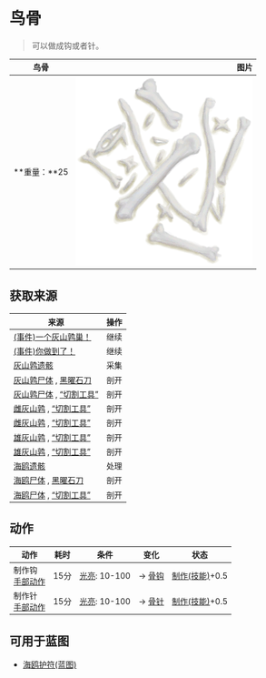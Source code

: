 # 鸟骨  
> 可以做成钩或者针。  
  
  鸟骨  |   图片   
 ----  |  ----:   
 **重量：**25  |  ![](Sprite/BirdBones.png)   
  
## 获取来源  
来源  |  操作  
----  |  ----  
[(事件)一个灰山鹑巢！](Event_PartridgeNest.md)  |  继续  
[(事件)你做到了！](Event_SeagullNest.md)  |  继续  
[灰山鹑遗骸](PartridgeCarcass.md)  |  采集  
[灰山鹑尸体](PartridgeDead.md) , [黑曜石刀](KnifeObsidian.md)  |  剖开  
[灰山鹑尸体](PartridgeDead.md) , [“切割工具”](tag_Cutter.md)  |  剖开  
[雌灰山鹑](PartridgeFemaleEnclosure.md) , [“切割工具”](tag_Cutter.md)  |  剖开  
[雌灰山鹑](PartridgeFemaleLive.md) , [“切割工具”](tag_Cutter.md)  |  剖开  
[雄灰山鹑](PartridgeMaleEnclosure.md) , [“切割工具”](tag_Cutter.md)  |  剖开  
[雄灰山鹑](PartridgeMaleLive.md) , [“切割工具”](tag_Cutter.md)  |  剖开  
[海鸥遗骸](SeagullCarcass.md)  |  处理  
[海鸥尸体](SeagullDead.md) , [黑曜石刀](KnifeObsidian.md)  |  剖开  
[海鸥尸体](SeagullDead.md) , [“切割工具”](tag_Cutter.md)  |  剖开  
## 动作  
动作  |  耗时  |  条件  |  变化  |  状态  
----  |  ----  |  ----  |  ----  |  ----  
制作钩<br>[手部动作](HandAction.md)  |  15分  |  [光亮](Light.md): 10-100  |  → [骨钩](HookBone.md)<br>  |  [制作(技能)](Skill_Crafting.md)+0.5  
制作针<br>[手部动作](HandAction.md)  |  15分  |  [光亮](Light.md): 10-100  |  → [骨针](BoneNeedle.md)<br>  |  [制作(技能)](Skill_Crafting.md)+0.5  
## 可用于蓝图  
- [海鸥护符(蓝图)](Bp_SeagullCharm.md)  
  
  
